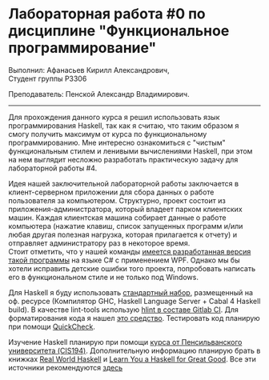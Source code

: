 # Лабораторная работа #0 по дисциплине "Функциональное программирование"

Выполнил: Афанасьев Кирилл Александрович,  
Студент группы P3306

Преподаватель: Пенской Александр Владимирович.

---

Для прохождения данного курса я решил использовать язык программирования Haskell, так как я считаю, что таким образом я смогу получить максимум от курса по функциональному программированию. Мне интересно ознакомиться с "чистым" функциональным стилем и ленивыми вычислениями Haskell, при этом на нем выглядит несложно разработать практическую задачу для лабораторной работы #4.

Идея нашей заключительной лабораторной работы заключается в клиент-серверном приложении для сбора данных о работе пользователя за компьютером. Структурно, проект состоит из приложения-администратора, который владеет парком клиентских машин. Каждая клиентская машина собирает данные о работе компьютера (нажатие клавиш, список запущенных программ и/или любая другая полезная нагрузка, которая прилагается к отчету) и отправляет администратору раз в некоторое время.  
Стоит отметить, что у нашей команды [имеется разработанная версия такой программы](https://github.com/Zerumi/AMWE-Server) на языке C# с применением WPF. Однако мы бы хотели исправить детские ошибки того проекта, попробовать написать его в функциональном стиле и не только под Windows.

Для Haskell я буду использовать [стандартный набор](https://www.haskell.org/get-started/#set-up-a-haskell-development-environment), размещенный на оф. ресурсе (Компилятор GHC, Haskell Language Server + Cabal 4 Haskell build). В качестве lint-tools использую [hlint в составе Gitlab CI](https://gitlab.com/pipeline-components/haskell-hlint). Для форматирования кода я нашел [это средство](https://github.com/tweag/ormolu). Тестировать код планирую при помощи [QuickCheck](https://book.realworldhaskell.org/read/testing-and-quality-assurance.html).

Изучение Haskell планирую при помощи [курса от Пенсильванского университета (CIS194)](https://www.seas.upenn.edu/~cis1940/spring13/lectures.html). Дополнительную информацию планирую брать в книжках [Real World Haskell](https://book.realworldhaskell.org) и [Learn You a Haskell for Great Good](https://learnyouahaskell.github.io/). Все эти источники рекомендуются [здесь](https://www.haskell.org/get-started/)
